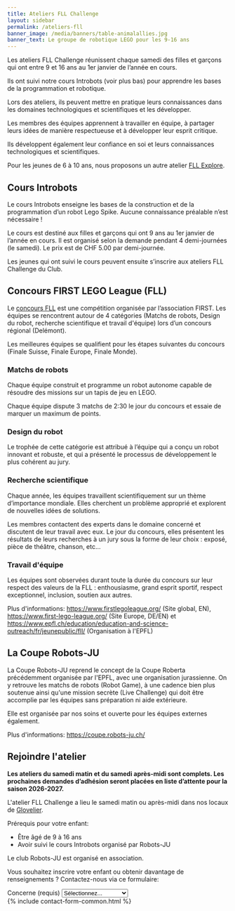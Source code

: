 ```yaml
---
title: Ateliers FLL Challenge
layout: sidebar
permalink: /ateliers-fll
banner_image: /media/banners/table-animalallies.jpg
banner_text: Le groupe de robotique LEGO pour les 9-16 ans
---
```


Les ateliers FLL Challenge réunissent chaque samedi des filles et garçons qui ont entre 9 et 16 ans au 1er janvier de l’année en cours.

Ils ont suivi notre cours Introbots (voir plus bas) pour apprendre les bases de la programmation et robotique.

Lors des ateliers, ils peuvent mettre en pratique leurs connaissances dans les domaines technologiques et scientifiques et les développer.

Les membres des équipes apprennent à travailler en équipe, à partager leurs idées de manière respectueuse et à développer leur esprit critique.

Ils développent également leur confiance en soi et leurs connaissances technologiques et scientifiques.

Pour les jeunes de 6 à 10 ans, nous proposons un autre atelier [FLL Explore](/ateliers-fll-explore).

## Cours Introbots

Le cours Introbots enseigne les bases de la construction et de la programmation d’un robot Lego Spike. Aucune connaissance préalable n’est nécessaire !

Le cours est destiné aux filles et garçons qui ont 9 ans au 1er janvier de l’année en cours. Il est organisé selon la demande pendant 4 demi-journées (le samedi). Le prix est de CHF 5.00 par demi-journée.

Les jeunes qui ont suivi le cours peuvent ensuite s’inscrire aux ateliers FLL Challenge du Club.

## Concours FIRST LEGO League (FLL)

Le [concours FLL](https://www.firstlegoleague.org/) est une compétition organisée par l’association FIRST. Les équipes se rencontrent autour de 4 catégories (Matchs de robots, Design du robot, recherche scientifique et travail d'équipe) lors d’un concours régional (Delémont).

Les meilleures équipes se qualifient pour les étapes suivantes du concours (Finale Suisse, Finale Europe, Finale Monde).

### Matchs de robots

Chaque équipe construit et programme un robot autonome capable de résoudre des missions sur un tapis de jeu en LEGO.

Chaque équipe dispute 3 matchs de 2:30 le jour du concours et essaie de marquer un maximum de points.

### Design du robot

Le trophée de cette catégorie est attribué à l’équipe qui a conçu un robot innovant et robuste, et qui a présenté le processus de développement le plus cohérent au jury.

### Recherche scientifique

Chaque année, les équipes travaillent scientifiquement sur un thème d’importance mondiale. Elles cherchent un problème approprié et explorent de nouvelles idées de solutions.

Les membres contactent des experts dans le domaine concerné et discutent de leur travail avec eux. Le jour du concours, elles présentent les résultats de leurs recherches à un jury sous la forme de leur choix : exposé, pièce de théâtre, chanson, etc…

### Travail d'équipe

Les équipes sont observées durant toute la durée du concours sur leur respect des valeurs de la FLL : enthousiasme, grand esprit sportif, respect exceptionnel, inclusion, soutien aux autres.

Plus d'informations: <https://www.firstlegoleague.org/> (Site global, EN),
<https://www.first-lego-league.org/> (Site Europe, DE/EN)
et <https://www.epfl.ch/education/education-and-science-outreach/fr/jeunepublic/fll/> (Organisation à l'EPFL)

## La Coupe Robots-JU

La Coupe Robots-JU reprend le concept de la Coupe Roberta précédemment organisée par l'EPFL, avec une organisation jurassienne.
On y retrouve les matchs de robots (Robot Game), à une cadence bien plus soutenue ainsi
qu'une mission secrète (Live Challenge) qui doit être accomplie par les équipes sans préparation ni aide extérieure.

Elle est organisée par nos soins et ouverte pour les équipes externes également.

Plus d'informations: <https://coupe.robots-ju.ch/>

<!-- section -->

## Rejoindre l'atelier

**Les ateliers du samedi matin et du samedi après-midi sont complets. Les prochaines demandes d’adhésion seront placées en liste d’attente pour la saison 2026-2027.**

L'atelier FLL Challenge a lieu le samedi matin ou après-midi dans nos locaux de [Glovelier](https://www.google.ch/maps/place/Rue+des+Places+7,+2855+Glovelier/@47.3390915,7.2066171,17z/data=!3m1!4b1!4m5!3m4!1s0x4791e4df12d571d5:0xfc3cb407ccf2c65f!8m2!3d47.3390879!4d7.2088058?hl=fr).

Prérequis pour votre enfant:

- Être âgé de 9 à 16 ans
- Avoir suivi le cours Introbots organisé par Robots-JU

Le club Robots-JU est organisé en association.

Vous souhaitez inscrire votre enfant ou obtenir davantage de renseignements ?
Contactez-nous via ce formulaire:

<form method="post" action="{{ site.contact_form_url }}">
    <div class="form-group">
        <label for="subject">Concerne (requis)</label>
        <select class="form-control" name="subject" id="subject" required>
            <option hidden disabled selected>Sélectionnez...</option>
            <option>Cours Introbots</option>
            <option>Atelier FLL Challenge</option>
            <option>Atelier FLL Explore</option>
            <option>Autre</option>
        </select>
    </div>
    {% include contact-form-common.html %}
</form>
